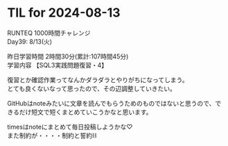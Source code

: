 # TIL for 2024-08-13

RUNTEQ 1000時間チャレンジ  
Day39: 8/13(火)  
  
昨日学習時間 2時間30分(累計:107時間45分)  
学習内容 【SQL3実践問題復習・4】  

復習とか確認作業ってなんかダラダラとやりがちになってしまう。  
とても良くないなって思ったので、その辺調整していきたい。  

GitHubはnoteみたいに文章を読んでもらうためのものではないと思うので、できるだけ短文で短くまとめていこうかなと思います。  

timesはnoteにまとめて毎日投稿しようかな♡  
また制約が・・・・制約と誓約⛓️